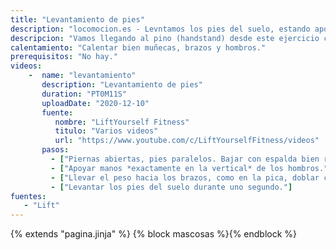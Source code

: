 ```yaml
---
title: "Levantamiento de pies"
description: "locomocion.es - Levntamos los pies del suelo, estando apoyados en los brazos"
descripcion: "Vamos llegando al pino (handstand) desde este ejercicio consistente en abrir las piernas y apoyar las manos *exactamente en la vertical* de los hombros. Llevar el peso hacia los brazos hasta conseguir levantar los pies del suelo."
calentamiento: "Calentar bien muñecas, brazos y hombros."
prerequisitos: "No hay."
videos: 
    -  name: "levantamiento"
       description: "Levantamiento de pies"
       duration: "PT0M11S"
       uploadDate: "2020-12-10"
       fuente: 
          nombre: "LiftYourself Fitness"
          titulo: "Varios videos"
          url: "https://www.youtube.com/c/LiftYourselfFitness/videos"
       pasos:
         - ["Piernas abiertas, pies paralelos. Bajar con espalda bien recta."]
         - ["Apoyar manos *exactamente en la vertical* de los hombros."]
         - ["Llevar el peso hacia los brazos, como en la pica, doblar codos desde unos 45 grados a lo que se pueda."]
         - ["Levantar los pies del suelo durante uno segundo."]
fuentes: 
   - "Lift"
---
```

{% extends "pagina.jinja" %}
{% block mascosas %}{% endblock %}
